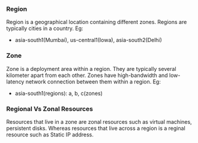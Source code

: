 ### **Region**
Region is a geographical location containing different zones.
Regions are typically cities in a country.
Eg: 
- asia-south1(Mumbai), us-central1(Iowa), asia-south2(Delhi)
### **Zone**
Zone is a deployment area within a region. They are typically several kilometer apart from each other.
Zones have high-bandwidth and low-latency network connection between them within a region.
Eg:
- asia-south1(regions): a, b, c(zones)

### **Regional Vs Zonal Resources**
Resources that live in a zone are zonal resources such as virtual machines, persistent disks. Whereas resources that live across a region is a reginal resource such as Static IP address.

